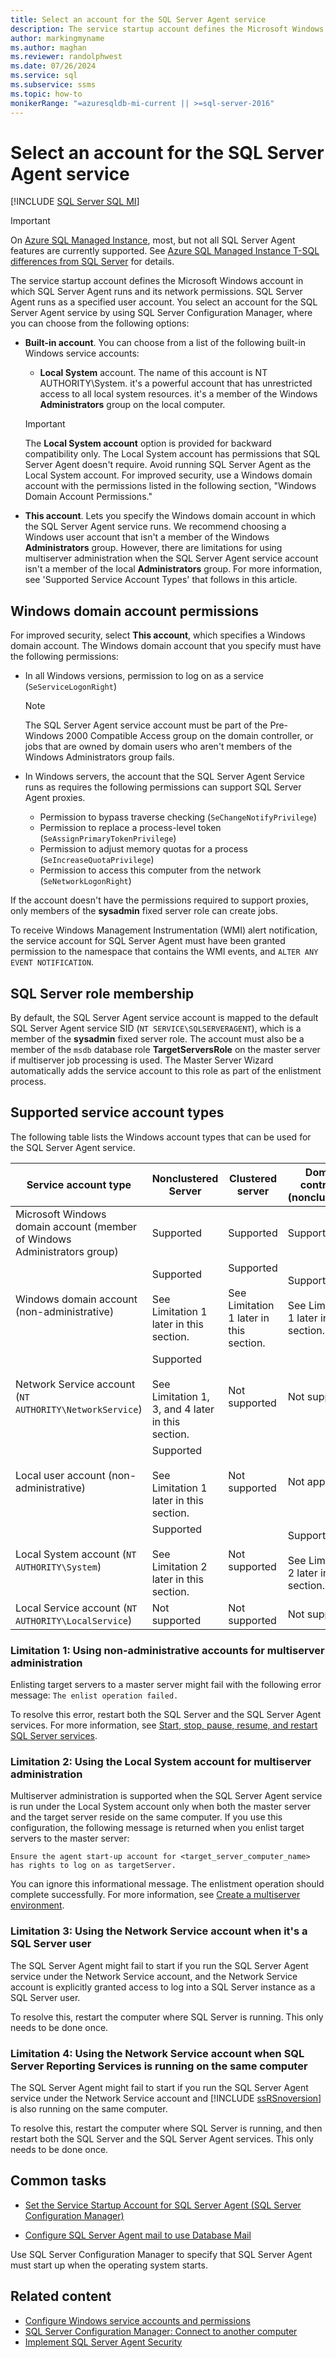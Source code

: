 ```yaml
---
title: Select an account for the SQL Server Agent service
description: The service startup account defines the Microsoft Windows account in which SQL Server Agent runs and its network permissions.
author: markingmyname
ms.author: maghan
ms.reviewer: randolphwest
ms.date: 07/26/2024
ms.service: sql
ms.subservice: ssms
ms.topic: how-to
monikerRange: "=azuresqldb-mi-current || >=sql-server-2016"
---
```


# Select an account for the SQL Server Agent service

[!INCLUDE [SQL Server SQL MI](../../includes/applies-to-version/sql-asdbmi.md)]

> [!IMPORTANT]  
> On [Azure SQL Managed Instance](/azure/sql-database/sql-database-managed-instance), most, but not all SQL Server Agent features are currently supported. See [Azure SQL Managed Instance T-SQL differences from SQL Server](/azure/sql-database/sql-database-managed-instance-transact-sql-information#sql-server-agent) for details.

The service startup account defines the Microsoft Windows account in which SQL Server Agent runs and its network permissions. SQL Server Agent runs as a specified user account. You select an account for the SQL Server Agent service by using SQL Server Configuration Manager, where you can choose from the following options:

- **Built-in account**. You can choose from a list of the following built-in Windows service accounts:

  - **Local System** account. The name of this account is NT AUTHORITY\System. it's a powerful account that has unrestricted access to all local system resources. it's a member of the Windows **Administrators** group on the local computer.

  > [!IMPORTANT]  
  > The **Local System account** option is provided for backward compatibility only. The Local System account has permissions that SQL Server Agent doesn't require. Avoid running SQL Server Agent as the Local System account. For improved security, use a Windows domain account with the permissions listed in the following section, "Windows Domain Account Permissions."

- **This account**. Lets you specify the Windows domain account in which the SQL Server Agent service runs. We recommend choosing a Windows user account that isn't a member of the Windows **Administrators** group. However, there are limitations for using multiserver administration when the SQL Server Agent service account isn't a member of the local **Administrators** group. For more information, see 'Supported Service Account Types' that follows in this article.

## Windows domain account permissions

For improved security, select **This account**, which specifies a Windows domain account. The Windows domain account that you specify must have the following permissions:

- In all Windows versions, permission to log on as a service (`SeServiceLogonRight`)

  > [!NOTE]  
  > The SQL Server Agent service account must be part of the Pre-Windows 2000 Compatible Access group on the domain controller, or jobs that are owned by domain users who aren't members of the Windows Administrators group fails.

- In Windows servers, the account that the SQL Server Agent Service runs as requires the following permissions can support SQL Server Agent proxies.

  - Permission to bypass traverse checking (`SeChangeNotifyPrivilege`)
  - Permission to replace a process-level token (`SeAssignPrimaryTokenPrivilege`)
  - Permission to adjust memory quotas for a process (`SeIncreaseQuotaPrivilege`)
  - Permission to access this computer from the network (`SeNetworkLogonRight`)

If the account doesn't have the permissions required to support proxies, only members of the **sysadmin** fixed server role can create jobs.

To receive Windows Management Instrumentation (WMI) alert notification, the service account for SQL Server Agent must have been granted permission to the namespace that contains the WMI events, and `ALTER ANY EVENT NOTIFICATION`.

## SQL Server role membership

By default, the SQL Server Agent service account is mapped to the default SQL Server Agent service SID (`NT SERVICE\SQLSERVERAGENT`), which is a member of the **sysadmin** fixed server role. The account must also be a member of the `msdb` database role **TargetServersRole** on the master server if multiserver job processing is used. The Master Server Wizard automatically adds the service account to this role as part of the enlistment process.

## Supported service account types

The following table lists the Windows account types that can be used for the SQL Server Agent service.

| Service account type | Nonclustered Server | Clustered server | Domain controller (nonclustered) |
| --- | --- | --- | --- |
| Microsoft Windows domain account (member of Windows Administrators group) | Supported | Supported | Supported |
| Windows domain account (non-administrative) | Supported<br /><br />See Limitation 1 later in this section. | Supported<br /><br />See Limitation 1 later in this section. | Supported<br /><br />See Limitation 1 later in this section. |
| Network Service account (`NT AUTHORITY\NetworkService`) | Supported<br /><br />See Limitation 1, 3, and 4 later in this section. | Not supported | Not supported |
| Local user account (non-administrative) | Supported<br /><br />See Limitation 1 later in this section. | Not supported | Not applicable |
| Local System account (`NT AUTHORITY\System`) | Supported<br /><br />See Limitation 2 later in this section. | Not supported | Supported<br /><br />See Limitation 2 later in this section. |
| Local Service account (`NT AUTHORITY\LocalService`) | Not supported | Not supported | Not supported |

### Limitation 1: Using non-administrative accounts for multiserver administration

Enlisting target servers to a master server might fail with the following error message: `The enlist operation failed.`

To resolve this error, restart both the SQL Server and the SQL Server Agent services. For more information, see [Start, stop, pause, resume, and restart SQL Server services](../../database-engine/configure-windows/start-stop-pause-resume-restart-sql-server-services.md).

### Limitation 2: Using the Local System account for multiserver administration

Multiserver administration is supported when the SQL Server Agent service is run under the Local System account only when both the master server and the target server reside on the same computer. If you use this configuration, the following message is returned when you enlist target servers to the master server:

```output
Ensure the agent start-up account for <target_server_computer_name> has rights to log on as targetServer.
```

You can ignore this informational message. The enlistment operation should complete successfully. For more information, see [Create a multiserver environment](create-a-multiserver-environment.md).

### Limitation 3: Using the Network Service account when it's a SQL Server user

The SQL Server Agent might fail to start if you run the SQL Server Agent service under the Network Service account, and the Network Service account is explicitly granted access to log into a SQL Server instance as a SQL Server user.

To resolve this, restart the computer where SQL Server is running. This only needs to be done once.

### Limitation 4: Using the Network Service account when SQL Server Reporting Services is running on the same computer

The SQL Server Agent might fail to start if you run the SQL Server Agent service under the Network Service account and [!INCLUDE [ssRSnoversion](../../includes/ssrsnoversion-md.md)] is also running on the same computer.

To resolve this, restart the computer where SQL Server is running, and then restart both the SQL Server and the SQL Server Agent services. This only needs to be done once.

## Common tasks

- [Set the Service Startup Account for SQL Server Agent (SQL Server Configuration Manager)](set-service-startup-account-sql-server-agent-sql-server-configuration-manager.md)

- [Configure SQL Server Agent mail to use Database Mail](../../relational-databases/database-mail/configure-sql-server-agent-mail-to-use-database-mail.md)

Use SQL Server Configuration Manager to specify that SQL Server Agent must start up when the operating system starts.

## Related content

- [Configure Windows service accounts and permissions](../../database-engine/configure-windows/configure-windows-service-accounts-and-permissions.md)
- [SQL Server Configuration Manager: Connect to another computer](../../database-engine/configure-windows/scm-services-connect-to-another-computer.md)
- [Implement SQL Server Agent Security](implement-sql-server-agent-security.md)
